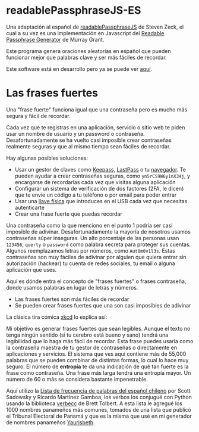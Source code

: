# readablePassphraseJS-ES

Una adaptación al español de [readablePassphraseJS](https://github.com/xaintly/readablePassphraseJS) de Steven Zeck, el cual a su vez es una implementación en Javascript del [Readable Passphrase Generator](https://github.com/ligos/readablepassphrasegenerator) de Murray Grant.

Este programa genera oraciones aleatorias en español que pueden funcionar mejor que palabras clave y ser más fáciles de recordar.

Este software está en desarrollo pero ya se puede ver [aquí](http://mirrodriguezlombardo.com/passphrase/).

# Las **frases fuertes**

Una "frase fuerte" funciona igual que una contraseña pero es mucho más segura y fácil de recordar.

Cada vez que te registras en una aplicación, servicio o sitio web te piden usar un nombre de usuario y un password o contraseña. Desafortunadamente se ha vuelto casi imposible crear contraseñas realmente seguras y que al mismo tiempo sean fáciles de recordar.

Hay algunas posibles soluciones:

- Usar un gestor de claves como [Keepass](https://keepass.info/), [LastPass](https://www.lastpass.com/) o tu [navegador](https://www.mozilla.org/en-US/firefox/features/password-manager/). Te pueden ayudar a crear contraseñas seguras, como `yn5rCS9W6y1nX34j`, y encargarse de recordarlas cada vez que visitas alguna aplicación
- Configurar un sistema de verificación de dos factores (2FA, le dicen) que te envíe un código a tu teléfono o por email para poder entrar
- Usar una [llave física](https://www.yubico.com/) que introduces en el USB cada vez que necesitas autenticarte
- Crear una frase fuerte que puedas recordar

Una contraseña como la que menciono en el punto 1 podría ser casi imposible de adivinar. Desafortunadamente la mayoría de nosotros usamos contraseñas súper inseguras. Un alto porcentaje de las personas usan `123456`, `querty` o `password` como palabra secreta para proteger sus cuentas. Algunos reemplazamos letras por números, como `Aut0m0v1l3s`. Estas contraseñas son muy fáciles de adivinar por alguien que quiera entrar sin autorización (hackear) tu cuenta de redes sociales, tu email o alguna aplicación que uses.

Aquí es dónde entra el concepto de "frases fuertes" o frases contraseña, donde usamos palabras en lugar de letras y números.

- Las frases fuertes son más fáciles de recordar
- Se pueden crear frases fuertes que una son casi imposibles de adivinar

La clásica tira cómica [xkcd](https://xkcd.com/936) lo explica así:

Mi objetivo es generar frases fuertes que sean legibles. Aunque el texto no tenga ningún sentido (si tu cerebro está bueno y sano) tendrá una legibilidad que lo haga más fácil de recordar. Esta frase puedes usarla como la contraseña maestra de tu gestor de contraseñas o directamente en aplicaciones y servicios. El sistema que ves aquí contiene más de 55,000 palabras que se pueden combinar de distintas formas, lo cual lo hace muy seguro. El número de **entropía** te da una indicación de qué tan fuerte es la frase como contraseña. Una frase más larga tendrá una entropía mayor. Un número de 60 o más se considera bastante impenetrable.

Aquí utilizo la [Lista de frecuencia de palabras del español chileno](https://sadowsky.cl/lifcach.html) por Scott Sadowsky y Ricardo Martínez Gamboa, los verbos los conjugué con Python usando la biblioteca [verbecc](https://github.com/bretttolbert/verbecc) de Brett Tolbert. A esta lista le agregué los 1000 nombres panameños más comunes, tomados de una lista que publicó el Tribunal Electoral de Panamá y que es la misma que usé en mi generador de nombres panameños [Yaurisbeth](https://www.yaurisbeth.com/).
